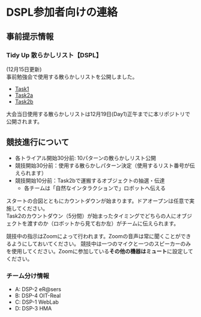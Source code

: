 # DSPL参加者向けの連絡

## 事前提示情報
### Tidy Up 散らかしリスト【DSPL】
(12月15日更新)<br>
事前勉強会で使用する散らかしリストを公開しました。

- [Task1](documents/DSPL_Place_List_1215_practice/TASK1.pdf)
- [Task2a](documents/DSPL_Place_List_1215_practice/TASK2a.pdf)
- [Task2b](documents/DSPL_Place_List_1215_practice/TASK2b.pdf)

大会当日使用する散らかしリストは12月19日(Day1)正午までに本リポジトリで公開されます。

## 競技進行について

* 各トライアル開始30分前: 10パターンの散らかしリスト公開
* 競技開始30分前：使用する散らかしパターン決定（使用するリスト番号が伝えられます）
* 競技開始10分前：Task2bで運搬するオブジェクトの抽選・伝達
  - 各チームは「自然なインタラクションで」ロボットへ伝える

スタートの合図とともにカウントダウンが始まります。ドアオープンは任意で実施してください。<br>
Task2のカウントダウン（5分間）が始まったタイミングでどちらの人にオブジェクトを渡すのか（ロボットから見て右か左）がチームに伝えられます。

競技中の指示はZoomによって行われます。Zoomの音声は常に聞くことができるようにしておいてください。
競技中は一つのマイクと一つのスピーカーのみを使用してください。Zoomに参加している**その他の機器はミュート**に設定してください。


### チーム分け情報
* A: DSP-2 eR@sers
* B: DSP-4 OIT-Real
* C: DSP-1 WebLab
* D: DSP-3 HMA



